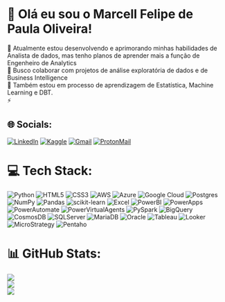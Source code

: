 # 💫 Olá eu sou o Marcell Felipe de Paula Oliveira!


🔭 Atualmente estou desenvolvendo e aprimorando minhas habilidades de Analista de dados, mas tenho planos de aprender mais a função de Engenheiro de Analytics<br>👯 Busco colaborar com projetos de análise exploratória de dados e de Business Intelligence<br>🌱 Também estou em processo de aprendizagem de Estatística, Machine Learning e DBT.<br>⚡





## 🌐 Socials:
[![LinkedIn](https://img.shields.io/badge/LinkedIn-0077B5?style=for-the-badge&logo=linkedin&logoColor=white)](https://www.linkedin.com/in/marcell-felipe-de-paula-oliveira-219525199/)
[![Kaggle](https://img.shields.io/badge/Kaggle-20BEFF?style=for-the-badge&logo=Kaggle&logoColor=white)](https://www.kaggle.com/marcellfelipeolivesf)
[![Gmail](https://img.shields.io/badge/Gmail-D14836?style=for-the-badge&logo=gmail&logoColor=white)](mailto:marcelloliveirafull@gmail.com)
[![ProtonMail](https://img.shields.io/badge/ProtonMail-8B89CC?style=for-the-badge&logo=protonmail&logoColor=white)](mailto:marcell_oliveira89@protonmail.com)



# 💻 Tech Stack:
![Python](https://img.shields.io/badge/python-3670A0?style=for-the-badge&logo=python&logoColor=ffdd54)
![HTML5](https://img.shields.io/badge/html5-%23E34F26.svg?style=for-the-badge&logo=html5&logoColor=white)
![CSS3](https://img.shields.io/badge/css3-%231572B6.svg?style=for-the-badge&logo=css3&logoColor=white)
![AWS](https://img.shields.io/badge/AWS-%23FF9900.svg?style=for-the-badge&logo=amazon-aws&logoColor=white)
![Azure](https://img.shields.io/badge/Microsoft%20Azure-0089D6?style=for-the-badge&logo=microsoft-azure&logoColor=white)
![Google Cloud](https://img.shields.io/badge/Google%20Cloud-%234285F4.svg?style=for-the-badge&logo=google-cloud&logoColor=white)
![Postgres](https://img.shields.io/badge/postgres-%23316192.svg?style=for-the-badge&logo=postgresql&logoColor=white)
![NumPy](https://img.shields.io/badge/numpy-%23013243.svg?style=for-the-badge&logo=numpy&logoColor=white)
![Pandas](https://img.shields.io/badge/pandas-%23150458.svg?style=for-the-badge&logo=pandas&logoColor=white)
![scikit-learn](https://img.shields.io/badge/scikit--learn-%23F7931E.svg?style=for-the-badge&logo=scikit-learn&logoColor=white)
![Excel](https://img.shields.io/badge/excel-%23025E8C.svg?style=for-the-badge&logo=microsoft-excel&logoColor=white)
![PowerBI](https://img.shields.io/badge/powerbi-%23F2C811.svg?style=for-the-badge&logo=power-bi&logoColor=black)
![PowerApps](https://img.shields.io/badge/powerapps-%23013A8C.svg?style=for-the-badge&logo=microsoft-powerapps&logoColor=white)
![PowerAutomate](https://img.shields.io/badge/powerautomate-%236365A3.svg?style=for-the-badge&logo=microsoft-flow&logoColor=white)
![PowerVirtualAgents](https://img.shields.io/badge/powervirtualagents-%230B80D4.svg?style=for-the-badge&logo=microsoft-power-virtual-agents&logoColor=white)
![PySpark](https://img.shields.io/badge/pyspark-%23E25A1C.svg?style=for-the-badge&logo=apache-spark&logoColor=white)
![BigQuery](https://img.shields.io/badge/bigquery-%234285F4.svg?style=for-the-badge&logo=google-cloud&logoColor=white)
![CosmosDB](https://img.shields.io/badge/cosmosdb-%23CDB30C.svg?style=for-the-badge&logo=microsoft-azure-cosmos-db&logoColor=white)
![SQLServer](https://img.shields.io/badge/sqlserver-%23CC2927.svg?style=for-the-badge&logo=microsoft-sql-server&logoColor=white)
![MariaDB](https://img.shields.io/badge/mariadb-%23003545.svg?style=for-the-badge&logo=mariadb&logoColor=white)
![Oracle](https://img.shields.io/badge/oracle-%23F80000.svg?style=for-the-badge&logo=oracle&logoColor=white)
![Tableau](https://img.shields.io/badge/tableau-%23E97627.svg?style=for-the-badge&logo=tableau&logoColor=white)
![Looker](https://img.shields.io/badge/looker-%23AE54A0.svg?style=for-the-badge&logo=looker&logoColor=white)
![MicroStrategy](https://img.shields.io/badge/microstrategy-%23C04A00.svg?style=for-the-badge&logo=microstrategy&logoColor=white)
![Pentaho](https://img.shields.io/badge/pentaho-%231652B0.svg?style=for-the-badge&logo=pentaho&logoColor=white)


# 📊 GitHub Stats:
![](https://github-readme-stats.vercel.app/api?username=Pantercode&theme=vue-dark&hide_border=false&include_all_commits=false&count_private=false)<br/>
![](https://github-readme-streak-stats.herokuapp.com/?user=Pantercode&theme=vue-dark&hide_border=false)<br/>
![](https://github-readme-stats.vercel.app/api/top-langs/?username=Pantercode&theme=vue-dark&hide_border=false&include_all_commits=false&count_private=false&layout=compact)

